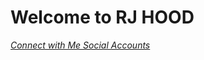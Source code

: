 <!DOCTYPE html>
<html>
  <head>
    <title> RJ HOOD </title>
    <h1> Welcome to RJ HOOD </h1></head>
  <Body>
    <a href= "https://linktr.ee/RJHooD">
      <em>Connect with Me Social Accounts</em>
    </a>
    </body>
  </html>
